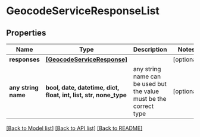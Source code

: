 # GeocodeServiceResponseList


## Properties
Name | Type | Description | Notes
------------ | ------------- | ------------- | -------------
**responses** | [**[GeocodeServiceResponse]**](GeocodeServiceResponse.md) |  | [optional] 
**any string name** | **bool, date, datetime, dict, float, int, list, str, none_type** | any string name can be used but the value must be the correct type | [optional]

[[Back to Model list]](../README.md#documentation-for-models) [[Back to API list]](../README.md#documentation-for-api-endpoints) [[Back to README]](../README.md)


